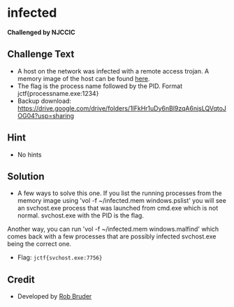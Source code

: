 # infected

**Challenged by NJCCIC**

## Challenge Text
* A host on the network was infected with a remote access trojan.  A memory image of the host can be found [here](https://drive.google.com/drive/folders/1YJN9tqjKSIRcYD3Wb4ZH1xo2DlnCuJEB).
* The flag is the process name followed by the PID.  Format jctf{processname.exe:1234}
* Backup download: https://drive.google.com/drive/folders/1lFkHr1uDy6nBl9zqA6njsLQVqtoJOG04?usp=sharing

## Hint
* No hints

## Solution
* A few ways to solve this one.  If you list the running processes from the memory image using 'vol -f ~/infected.mem windows.pslist' you will see an svchost.exe process that was launched from cmd.exe which is not normal.  svchost.exe with the PID is the flag.

Another way, you can run 'vol -f ~/infected.mem windows.malfind' which comes back with a few processes that are possibly infected svchost.exe being the correct one.


* Flag: `jctf{svchost.exe:7756}`

## Credit
* Developed by [Rob Bruder](https://github.com/njccicrob)
